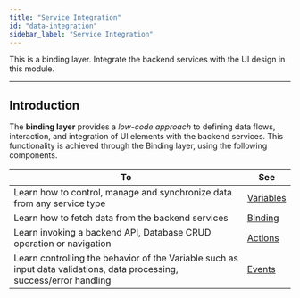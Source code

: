 ```yaml
---
title: "Service Integration"
id: "data-integration"
sidebar_label: "Service Integration"
---
```

This is a binding layer. Integrate the backend services with the UI design in this module.

---

## Introduction

The **binding layer** provides a _low-code approach_ to defining data flows, interaction, and integration of UI elements with the backend services. This functionality is achieved through the Binding layer, using the following components. 


| To | See |
|---|---|
|Learn how to control, manage and synchronize data from any service type |[Variables](/learn/app-development/variables/variables)|
|Learn how to fetch data from the backend services|[Binding](/learn/app-development/variables/variable-binding)|
|Learn invoking a backend API, Database CRUD operation or navigation |[Actions](/learn/app-development/variables/actions)|
|Learn controlling the behavior of the Variable such as input data validations, data processing, success/error handling|[Events](/learn/app-development/variables/events)|







